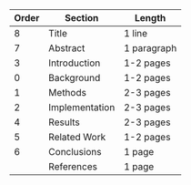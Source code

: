 
| Order | Section        | Length      |
| ----- | -------------- | ----------- |
| 8     | Title          | 1 line      |
| 7     | Abstract       | 1 paragraph |
| 3     | Introduction   | 1-2 pages   |
| 0     | Background     | 1-2 pages   |
| 1     | Methods        | 2-3 pages   |
| 2     | Implementation | 2-3 pages   |
| 4     | Results        | 2-3 pages   |
| 5     | Related Work   | 1-2 pages   |
| 6     | Conclusions    | 1 page      |
|       | References     | 1 page      |

<script>
MathJax = {
  tex: {
    inlineMath: [["$", "$"], ["\\(", "\\)"]]
  }
};
</script>
<script id="MathJax-script" async src="https://cdn.jsdelivr.net/npm/mathjax@3/es5/tex-chtml.js"></script>
